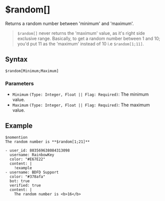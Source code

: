 # $random[]
Returns a random number between 'minimum' and 'maximum'.

> `$random[]` never returns the 'maximum' value, as it's right side exclusive range. Basically, to get a random number between 1 and 10; you'd put 11 as the 'maximum' instead of 10 i.e `$random[1;11]`.

## Syntax
```
$random[Minimum;Maximum]
````

### Parameters 
- `Minimum` `(Type: Integer, Float || Flag: Required)`: The minimum value.
- `Maximum` `(Type: Integer, Float || Flag: Required)`: The maximum value.

## Example
```
$nomention
The random number is **$random[1;21]**
```

``` discord yaml
- user_id: 803569638084313098
  username: RainbowKey
  color: "#E67E22"
  content: |
    !example
- username: BDFD Support
  color: "#378afa"
  bot: true
  verified: true
  content: |
    The random number is <b>16</b>
```
